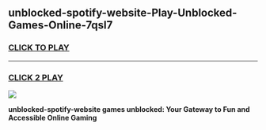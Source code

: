 
## unblocked-spotify-website-Play-Unblocked-Games-Online-7qsl7
<h3>
<a href="https://premium76.site?title=unblocked-spotify-website&ref=25A">CLICK TO PLAY</a></h3>
<hr>

<h3>
<a href="https://premium76.site?title=unblocked-spotify-website&ref=25A">CLICK 2 PLAY</a>
  
</h3>

<a href="https://premium76.site?title=unblocked-spotify-website&ref=25A"><img src="https://clearcache.store/games.png"></a>


**unblocked-spotify-website games unblocked: Your Gateway to Fun and Accessible Online Gaming**
